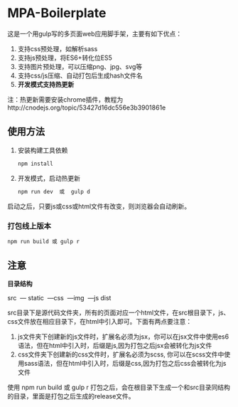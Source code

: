 # MPA-Boilerplate
这是一个用gulp写的多页面web应用脚手架，主要有如下优点：

1. 支持css预处理，如解析sass
2. 支持js预处理，将ES6+转化位ES5
3. 支持图片预处理，可以压缩png、jpg、svg等
4. 支持css/js压缩、自动打包后生成hash文件名
5. **开发模式支持热更新**

注：热更新需要安装chrome插件，教程为http://cnodejs.org/topic/53427d16dc556e3b3901861e

## 使用方法

1. 安装构建工具依赖

   ```javascript
   npm install
   ```

2. 开发模式，启动热更新

   ```javascript
   npm run dev  或  gulp d
   ```

启动之后，只要js或css或html文件有改变，则浏览器会自动刷新。

### 打包线上版本

```javascript
npm run build 或 gulp r
```

## 注意

**目录结构**

src
​	 — static
​		—css
​		—img
​		—js
dist

src目录下是源代码文件夹，所有的页面对应一个html文件，在src根目录下，js、css文件放在相应目录下，在html中引入即可。下面有两点要注意：

1. js文件夹下创建新的js文件时，扩展名必须为jsx，你可以在jsx文件中使用es6语法，但在html中引入时，后缀是js,因为打包之后jsx会被转化为js文件
2. css文件夹下创建新的css文件时，扩展名必须为scss, 你可以在scss文件中使用sass语法，但在html中引入时，后缀是css,因为打包之后css会被转化为js文件

使用 npm run build 或 gulp r 打包之后，会在根目录下生成一个和src目录同结构的目录，里面是打包之后生成的release文件。

